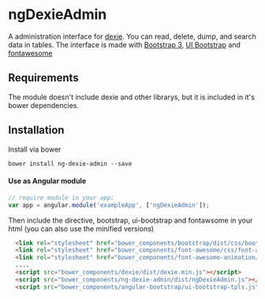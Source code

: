 # ngDexieAdmin
A administration interface for [dexie](http://dexie.org). 
You can read, delete, dump, and search data in tables.
The interface is made with [Bootstrap 3](http://getbootstrap.com/), [UI Bootstrap](https://angular-ui.github.io/bootstrap) and [fontawesome](http://fontawesome.io)

Requirements
----------------
The module doesn't include dexie and other librarys, but it is included in it's bower dependencies.

Installation
------------

Install via bower

    bower install ng-dexie-admin --save

#### Use as Angular module
```javascript
// require module in your app:
var app = angular.module('exampleApp', ['ngDexieAdmin']);
```    

Then include the directive, bootstrap, ui-bootstrap and fontawsome in your html (you can also use the minified versions)
    
```html
  <link rel="stylesheet" href="bower_components/bootstrap/dist/css/bootstrap.css" />
  <link rel="stylesheet" href="bower_components/font-awesome/css/font-awesome.css" />
  <link rel="stylesheet" href="bower_components/font-awesome-animation/dist/font-awesome-animation.css" />
  ....
  <script src="bower_components/dexie/dist/dexie.min.js"></script> 
  <script src="bower_components/ng-dexie-admin/dist/ngDexieAdmin.js"></script>
  <script src="bower_components/angular-bootstrap/ui-bootstrap-tpls.js"></script>
```

